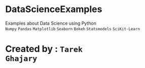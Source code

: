 # DataScienceExamples
Examples about Data Science using Python <br/>
<code>Numpy</code>
<code>Pandas</code>
<code>Matplotlib</code>
<code>Seaborn</code>
<code>Bokeh</code>
<code>Statsmodels</code>
<code>SciKit-Learn</code>
# Created by : <code>Tarek Ghajary</code>
